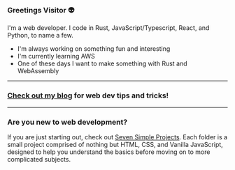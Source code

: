 ### Greetings Visitor 👽

I'm a web developer. I code in Rust, JavaScript/Typescript, React, and Python, to name a few.

- I'm always working on something fun and interesting
- I'm currently learning AWS
- One of these days I want to make something with Rust and WebAssembly 

***

### [Check out my blog](https://ulises.codes/blog) for web dev tips and tricks!

***

### Are you new to web development?

If you are just starting out, check out [Seven Simple Projects](https://github.com/ulises-codes/seven-simple-projects). Each folder is a small project comprised of nothing but HTML, CSS, and Vanilla JavaScript, designed to help you understand the basics before moving on to more complicated subjects. 
